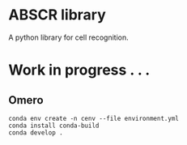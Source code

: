 # ABSCR library
A python library for cell recognition.
# Work in progress . . .

## Omero


`conda env create -n cenv --file environment.yml`
<br>
`conda install conda-build`
<br>
`conda develop .`
<br>

